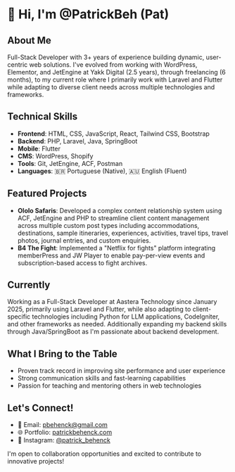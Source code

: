# 👋 Hi, I'm @PatrickBeh (Pat)

## About Me
Full-Stack Developer with 3+ years of experience building dynamic, user-centric web solutions. I've evolved from working with WordPress, Elementor, and JetEngine at Yakk Digital (2.5 years), through freelancing (6 months), to my current role where I primarily work with Laravel and Flutter while adapting to diverse client needs across multiple technologies and frameworks.

## Technical Skills
- **Frontend**: HTML, CSS, JavaScript, React, Tailwind CSS, Bootstrap
- **Backend**: PHP, Laravel, Java, SpringBoot
- **Mobile**: Flutter
- **CMS**: WordPress, Shopify
- **Tools**: Git, JetEngine, ACF, Postman
- **Languages**: 🇧🇷 Portuguese (Native), 🇦🇺 English (Fluent)

## Featured Projects
- **Ololo Safaris**: Developed a complex content relationship system using ACF, JetEngine and PHP to streamline client content management across multiple custom post types including accommodations, destinations, sample itineraries, experiences, activities, travel tips, travel photos, journal entries, and custom enquiries.
- **B4 The Fight**: Implemented a "Netflix for fights" platform integrating memberPress and JW Player to enable pay-per-view events and subscription-based access to fight archives.

## Currently
Working as a Full-Stack Developer at Aastera Technology since January 2025, primarily using Laravel and Flutter, while also adapting to client-specific technologies including Python for LLM applications, CodeIgniter, and other frameworks as needed. Additionally expanding my backend skills through Java/SpringBoot as I'm passionate about backend development.

## What I Bring to the Table
- Proven track record in improving site performance and user experience
- Strong communication skills and fast-learning capabilities
- Passion for teaching and mentoring others in web technologies

## Let's Connect!
- 📧 Email: pbehenck@gmail.com
- 🌐 Portfolio: [patrickbehenck.com](https://patrickbehenck.com)
- 📱 Instagram: [@patrick_behenck](https://instagram.com/patrick_behenck)

I'm open to collaboration opportunities and excited to contribute to innovative projects!
